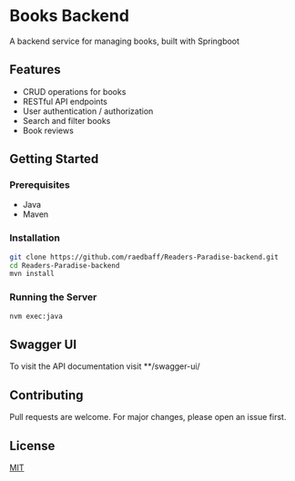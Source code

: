# Books Backend

A backend service for managing books, built with Springboot

## Features

- CRUD operations for books
- RESTful API endpoints
- User authentication / authorization
- Search and filter books
- Book reviews

## Getting Started

### Prerequisites

- Java
- Maven
### Installation

```bash
git clone https://github.com/raedbaff/Readers-Paradise-backend.git
cd Readers-Paradise-backend
mvn install

```

### Running the Server

```bash
nvm exec:java
```
## Swagger UI

To visit the API documentation visit **/swagger-ui/

## Contributing

Pull requests are welcome. For major changes, please open an issue first.

## License

[MIT](LICENSE)